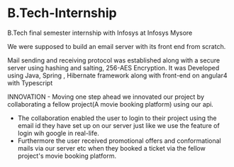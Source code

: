 # B.Tech-Internship
B.Tech final semester internship with Infosys at Infosys Mysore

We were supposed to build an email server with its front end from scratch.

Mail sending and receiving protocol was established along with a secure server using hashing and salting, 256-AES Encryption.
It was Developed using Java, Spring , Hibernate framework along with front-end on angular4 with Typescript


INNOVATION - Moving one step ahead we innovated our project by collaborating a fellow project(A movie booking platform) using our api.
- The collaboration enabled the user to login to their project using the email id they have set up on our server just like we use the feature of login wih google in real-life.
- Furthermore the user received promotional offers and conformational mails via our server etc when they booked a ticket via the fellow project's movie booking platform.
